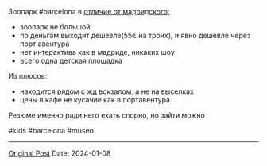 Зоопарк #barcelona в [отличие от мадридского:](1278.md)
- зоопарк не большой
- по деньгам выходит дешевле(55€ на троих), и явно дешевле через порт авентура
- нет интерактива как в мадриде, никаких шоу
- всего одна детская площадка

Из плюсов:
- находится рядом с жд вокзалом, а не на выселках
- цены в кафе не кусачие как в портавентура


Резюме именно ради него ехать спорно, но зайти можно

#kids #barcelona #museo

---
[Original Post](https://t.me/lev2tarragona/1864)
Date: 2024-01-08
